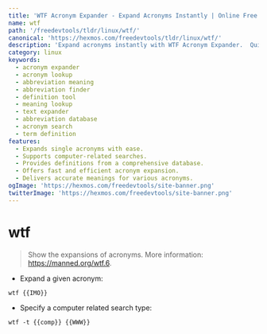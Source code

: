 ```yaml
---
title: 'WTF Acronym Expander - Expand Acronyms Instantly | Online Free DevTools by Hexmos'
name: wtf
path: '/freedevtools/tldr/linux/wtf/'
canonical: 'https://hexmos.com/freedevtools/tldr/linux/wtf/'
description: 'Expand acronyms instantly with WTF Acronym Expander.  Quickly find meanings and definitions for abbreviations. Free online tool, no registration required.'
category: linux
keywords:
  - acronym expander
  - acronym lookup
  - abbreviation meaning
  - abbreviation finder
  - definition tool
  - meaning lookup
  - text expander
  - abbreviation database
  - acronym search
  - term definition
features:
  - Expands single acronyms with ease.
  - Supports computer-related searches.
  - Provides definitions from a comprehensive database.
  - Offers fast and efficient acronym expansion.
  - Delivers accurate meanings for various acronyms.
ogImage: 'https://hexmos.com/freedevtools/site-banner.png'
twitterImage: 'https://hexmos.com/freedevtools/site-banner.png'
---
```


# wtf

> Show the expansions of acronyms.
> More information: <https://manned.org/wtf.6>.

- Expand a given acronym:

`wtf {{IMO}}`

- Specify a computer related search type:

`wtf -t {{comp}} {{WWW}}`
